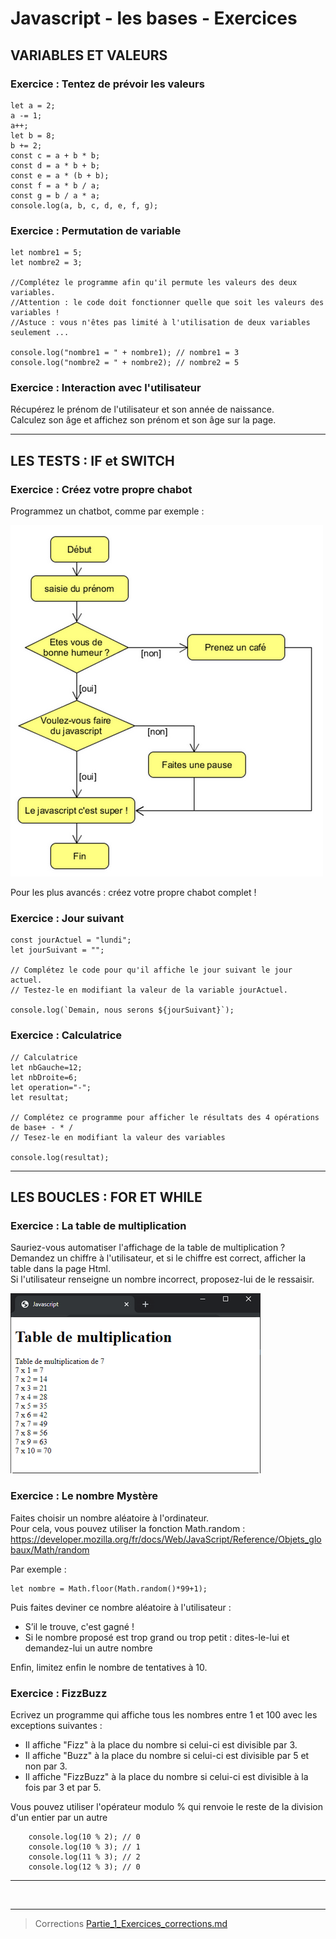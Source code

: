 # Javascript - les bases - Exercices

## VARIABLES ET VALEURS

### Exercice : Tentez de prévoir les valeurs

    let a = 2;
    a -= 1;
    a++;
    let b = 8;
    b += 2;
    const c = a + b * b;
    const d = a * b + b;
    const e = a * (b + b);
    const f = a * b / a;
    const g = b / a * a;
    console.log(a, b, c, d, e, f, g);

### Exercice : Permutation de variable

    let nombre1 = 5;
    let nombre2 = 3;

    //Complétez le programme afin qu'il permute les valeurs des deux variables.
    //Attention : le code doit fonctionner quelle que soit les valeurs des variables !
    //Astuce : vous n'êtes pas limité à l'utilisation de deux variables seulement ...

    console.log("nombre1 = " + nombre1); // nombre1 = 3
    console.log("nombre2 = " + nombre2); // nombre2 = 5

### Exercice : Interaction avec l'utilisateur

Récupérez le prénom de l'utilisateur et son année de naissance.<br/>
Calculez son âge et affichez son prénom et son âge sur la page.

<hr/>

## LES TESTS : IF et SWITCH

### Exercice : Créez votre propre chabot

Programmez un chatbot, comme par exemple :

![ressources/chatbot.png](ressources/chatbot.png)

Pour les plus avancés : créez votre propre chabot complet !

### Exercice : Jour suivant

    const jourActuel = "lundi";
    let jourSuivant = "";

    // Complétez le code pour qu'il affiche le jour suivant le jour actuel.
    // Testez-le en modifiant la valeur de la variable jourActuel.

    console.log(`Demain, nous serons ${jourSuivant}`);

### Exercice : Calculatrice

    // Calculatrice
    let nbGauche=12;
    let nbDroite=6;
    let operation="-";
    let resultat;

    // Complétez ce programme pour afficher le résultats des 4 opérations de base+ - * /
    // Tesez-le en modifiant la valeur des variables

    console.log(resultat);

<hr/>

## LES BOUCLES : FOR ET WHILE

### Exercice : La table de multiplication

Sauriez-vous automatiser l'affichage de la table de multiplication ?<br/>
Demandez un chiffre à l'utilisateur, et si le chiffre est correct, afficher la table dans la page Html.<br/>
Si l'utilisateur renseigne un nombre incorrect, proposez-lui de le ressaisir.

![ressources/multiplication.png](ressources/multiplication.png)

### Exercice : Le nombre Mystère

Faites choisir un nombre aléatoire à l'ordinateur. <br/>
Pour cela, vous pouvez utiliser la fonction Math.random : https://developer.mozilla.org/fr/docs/Web/JavaScript/Reference/Objets_globaux/Math/random 

Par exemple :

    let nombre = Math.floor(Math.random()*99+1);

Puis faites deviner ce nombre aléatoire à l'utilisateur :

- S’il le trouve, c'est gagné !
- Si le nombre proposé est trop grand ou trop petit : dites-le-lui et demandez-lui un autre nombre

Enfin, limitez enfin le nombre de tentatives à 10.

### Exercice : FizzBuzz

Ecrivez un programme qui affiche tous les nombres entre 1 et 100 avec les exceptions suivantes :

- Il affiche "Fizz" à la place du nombre si celui-ci est divisible par 3.
- Il affiche "Buzz" à la place du nombre si celui-ci est divisible par 5 et non par 3.
- Il affiche "FizzBuzz" à la place du nombre si celui-ci est divisible à la fois par 3 et par 5.

Vous pouvez utiliser l'opérateur modulo % qui renvoie le reste de la division d'un entier par un autre

        console.log(10 % 2); // 0
        console.log(10 % 3); // 1
        console.log(11 % 3); // 2
        console.log(12 % 3); // 0

<hr/>

<br/>
<hr/>

> Corrections [Partie_1_Exercices_corrections.md](Partie_1_Exercices_corrections.md)
